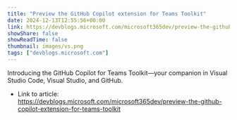 ```yaml
---
title: "Preview the GitHub Copilot extension for Teams Toolkit"
date: 2024-12-13T12:55:56+00:00
link: https://devblogs.microsoft.com/microsoft365dev/preview-the-github-copilot-extension-for-teams-toolkit
showShare: false
showReadTime: false
thumbnail: images/vs.png
tags: ["devblogs.microsoft.com"]
---
```

Introducing the GitHub Copilot for Teams Toolkit—your companion in Visual Studio Code, Visual Studio, and GitHub.

- Link to article: https://devblogs.microsoft.com/microsoft365dev/preview-the-github-copilot-extension-for-teams-toolkit